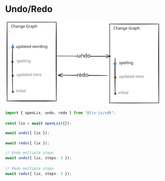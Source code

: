 # Undo/Redo

![Undo/Redo](../../assets/undo-redo.svg)

```ts
import { openLix, undo, redo } from "@lix-js/sdk";

const lix = await openLix({});
```

```ts
await undo({ lix });

await redo({ lix });
```


```ts
// Undo multiple steps
await undo({ lix, steps: 3 });

// Redo multiple steps
await redo({ lix, steps: 3 });
```
